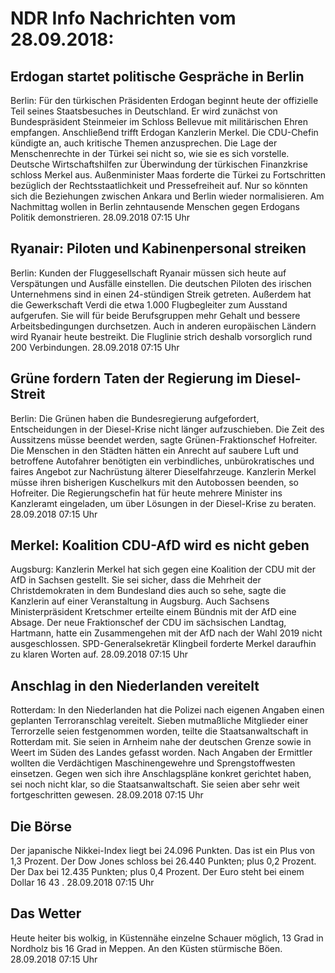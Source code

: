 # NDR Info Nachrichten vom 28.09.2018:


## Erdogan startet politische Gespräche in Berlin
Berlin: Für den türkischen Präsidenten Erdogan beginnt heute der offizielle Teil seines Staatsbesuches in Deutschland. Er wird zunächst von Bundespräsident Steinmeier im Schloss Bellevue mit militärischen Ehren empfangen. Anschließend trifft Erdogan Kanzlerin Merkel. Die CDU-Chefin kündigte an, auch kritische Themen anzusprechen. Die Lage der Menschenrechte in der Türkei sei nicht so, wie sie es sich vorstelle. Deutsche Wirtschaftshilfen zur Überwindung der türkischen Finanzkrise schloss Merkel aus. Außenminister Maas forderte die Türkei zu Fortschritten bezüglich der Rechtsstaatlichkeit und Pressefreiheit auf. Nur so könnten sich die Beziehungen zwischen Ankara und Berlin wieder normalisieren. Am Nachmittag wollen in Berlin zehntausende Menschen gegen Erdogans Politik demonstrieren. 28.09.2018 07:15 Uhr 

## Ryanair: Piloten und Kabinenpersonal streiken
Berlin: Kunden der Fluggesellschaft Ryanair müssen sich heute auf Verspätungen und Ausfälle einstellen. Die deutschen Piloten des irischen Unternehmens sind in einen 24-stündigen Streik getreten. Außerdem hat die Gewerkschaft Verdi die etwa 1.000 Flugbegleiter zum Ausstand aufgerufen. Sie will für beide Berufsgruppen mehr Gehalt und bessere Arbeitsbedingungen durchsetzen. Auch in anderen europäischen Ländern wird Ryanair heute bestreikt. Die Fluglinie strich deshalb vorsorglich rund 200 Verbindungen. 28.09.2018 07:15 Uhr 

## Grüne fordern Taten der Regierung im Diesel-Streit
Berlin: Die Grünen haben die Bundesregierung aufgefordert, Entscheidungen in der Diesel-Krise nicht länger aufzuschieben. Die Zeit des Aussitzens müsse beendet werden, sagte Grünen-Fraktionschef Hofreiter. Die Menschen in den Städten hätten ein Anrecht auf saubere Luft und betroffene Autofahrer benötigten ein verbindliches, unbürokratisches und faires Angebot zur Nachrüstung älterer Dieselfahrzeuge. Kanzlerin Merkel müsse ihren bisherigen Kuschelkurs mit den Autobossen beenden, so Hofreiter. Die Regierungschefin hat für heute mehrere Minister ins Kanzleramt eingeladen, um über Lösungen in der Diesel-Krise zu beraten. 28.09.2018 07:15 Uhr 

## Merkel: Koalition CDU-AfD wird es nicht geben
Augsburg: Kanzlerin Merkel hat sich gegen eine Koalition der CDU mit der AfD in Sachsen gestellt. Sie sei sicher, dass die Mehrheit der Christdemokraten in dem Bundesland dies auch so sehe, sagte die Kanzlerin auf einer Veranstaltung in Augsburg. Auch Sachsens Ministerpräsident Kretschmer erteilte einem Bündnis mit der AfD eine Absage. Der neue Fraktionschef der CDU im sächsischen Landtag, Hartmann, hatte ein Zusammengehen mit der AfD nach der Wahl 2019 nicht ausgeschlossen. SPD-Generalsekretär Klingbeil forderte Merkel daraufhin zu klaren Worten auf. 28.09.2018 07:15 Uhr 

## Anschlag in den Niederlanden vereitelt
Rotterdam: In den Niederlanden hat die Polizei nach eigenen Angaben einen geplanten Terroranschlag vereitelt. Sieben mutmaßliche Mitglieder einer Terrorzelle seien festgenommen worden, teilte die Staatsanwaltschaft in Rotterdam mit. Sie seien in Arnheim nahe der deutschen Grenze sowie in Weert im Süden des Landes gefasst worden. Nach Angaben der Ermittler wollten die Verdächtigen Maschinengewehre und Sprengstoffwesten einsetzen. Gegen wen sich ihre Anschlagspläne konkret gerichtet haben, sei noch nicht klar, so die Staatsanwaltschaft. Sie seien aber sehr weit fortgeschritten gewesen. 28.09.2018 07:15 Uhr 

## Die Börse
Der japanische Nikkei-Index liegt bei  24.096  Punkten. Das ist ein Plus von  1,3  Prozent. Der Dow Jones schloss bei  26.440  Punkten; plus  0,2  Prozent. Der Dax bei  12.435  Punkten; plus  0,4  Prozent. Der Euro steht bei einem Dollar  16 43 . 28.09.2018 07:15 Uhr 

## Das Wetter
Heute heiter bis wolkig, in Küstennähe einzelne Schauer möglich, 13 Grad in Nordholz bis 16 Grad in Meppen. An den Küsten stürmische Böen. 28.09.2018 07:15 Uhr 
